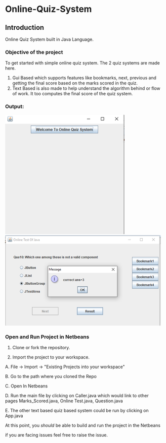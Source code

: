 # Online-Quiz-System

## Introduction
Online Quiz System built in Java Language.

### Objective of the project
To get started with simple online quiz system. The 2 quiz systems are made here. 
1. Gui Based which supports features like bookmarks, next, previous and getting the final score based on the marks scored in the quiz.
2. Text Based is also made to help understand the algorithm behind or flow of work. It too computes the final score of the quiz system.

### Output:
![github-large](https://github.com/anwesha999/Online-Quiz-System/blob/master/Start.PNG)
![github-large](https://github.com/anwesha999/Online-Quiz-System/blob/master/4PNG.PNG)

### Open and Run Project in Netbeans

1. Clone or fork the repository.

2. Import the project to your workspace. 

  A. File -> Import -> "Existing Projects into your workspace"
  
  B. Go to the path where you cloned the Repo
  
  C. Open In Netbeans
  
  D. Run the main file by clicking on Caller.java which would link to other pages Marks_Scored.java, Online Test.java, Question.java
  
  E. The other text based quiz based system could be run by clicking on App.java

At this point, you *should* be able to build and run the project in the Netbeans

if you are facing issues feel free to raise the issue.

